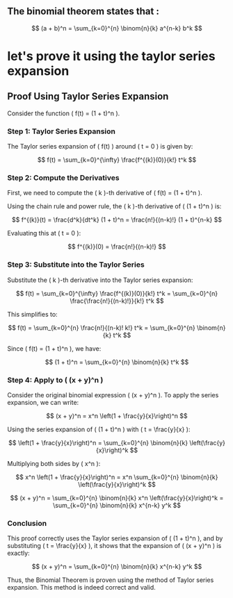 ## The binomial theorem states that :


$$
(a + b)^n = \sum_{k=0}^{n} \binom{n}{k} a^{n-k} b^k
$$



# let's prove it using the taylor series expansion








## Proof Using Taylor Series Expansion

Consider the function \( f(t) = (1 + t)^n \).

### Step 1: Taylor Series Expansion

The Taylor series expansion of \( f(t) \) around \( t = 0 \) is given by:

$$
f(t) = \sum_{k=0}^{\infty} \frac{f^{(k)}(0)}{k!} t^k
$$

### Step 2: Compute the Derivatives

First, we need to compute the \( k \)-th derivative of \( f(t) = (1 + t)^n \).

Using the chain rule and power rule, the \( k \)-th derivative of \( (1 + t)^n \) is:

$$
f^{(k)}(t) = \frac{d^k}{dt^k} (1 + t)^n = \frac{n!}{(n-k)!} (1 + t)^{n-k}
$$

Evaluating this at \( t = 0 \):

$$
f^{(k)}(0) = \frac{n!}{(n-k)!}
$$

### Step 3: Substitute into the Taylor Series

Substitute the \( k \)-th derivative into the Taylor series expansion:

$$
f(t) = \sum_{k=0}^{\infty} \frac{f^{(k)}(0)}{k!} t^k = \sum_{k=0}^{n} \frac{\frac{n!}{(n-k)!}}{k!} t^k
$$

This simplifies to:

$$
f(t) = \sum_{k=0}^{n} \frac{n!}{(n-k)! k!} t^k = \sum_{k=0}^{n} \binom{n}{k} t^k
$$

Since \( f(t) = (1 + t)^n \), we have:

$$
(1 + t)^n = \sum_{k=0}^{n} \binom{n}{k} t^k
$$

### Step 4: Apply to \( (x + y)^n \)

Consider the original binomial expression \( (x + y)^n \). To apply the series expansion, we can write:

$$
(x + y)^n = x^n \left(1 + \frac{y}{x}\right)^n
$$

Using the series expansion of \( (1 + t)^n \) with \( t = \frac{y}{x} \):

$$
\left(1 + \frac{y}{x}\right)^n = \sum_{k=0}^{n} \binom{n}{k} \left(\frac{y}{x}\right)^k
$$

Multiplying both sides by \( x^n \):

$$
x^n \left(1 + \frac{y}{x}\right)^n = x^n \sum_{k=0}^{n} \binom{n}{k} \left(\frac{y}{x}\right)^k
$$

$$
(x + y)^n = \sum_{k=0}^{n} \binom{n}{k} x^n \left(\frac{y}{x}\right)^k = \sum_{k=0}^{n} \binom{n}{k} x^{n-k} y^k
$$

### Conclusion

This proof correctly uses the Taylor series expansion of \( (1 + t)^n \), and by substituting \( t = \frac{y}{x} \), it shows that the expansion of \( (x + y)^n \) is exactly:

$$
(x + y)^n = \sum_{k=0}^{n} \binom{n}{k} x^{n-k} y^k
$$

Thus, the Binomial Theorem is proven using the method of Taylor series expansion. This method is indeed correct and valid.
